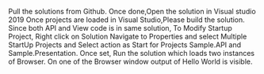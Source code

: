 Pull the solutions from Github.
Once done,Open the solution in Visual studio 2019
Once projects are loaded in Visual Studio,Please build the solution.
Since both API and View code is in same solution, To Modify Startup Project, Right click on Solution Navigate to Properties and select Multiple StartUp Projects and Select action as Start for Projects Sample.API and Sample.Presentation.
Once set, Run the solution which loads two instances of Browser.
On one of the  Browser window output of Hello World is visible.